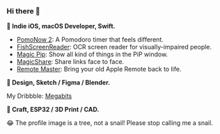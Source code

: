 ### Hi there 👋

**🔨 Indie iOS, macOS Developer, Swift.**

* [PomoNow 2](https://apps.apple.com/app/id1505296579): A Pomodoro timer that feels different.
* [FishScreenReader](https://apps.apple.com/app/id1527210860): OCR screen reader for visually-impaired people.
* [Magic Pip](https://itunes.apple.com/app/id1329941178): Show all kind of things in the PiP window.
* [MagicShare](https://apps.apple.com/app/id1438149621): Share links face to face.
* [Remote Master](https://github.com/megabitsenmzq/Remote-Master): Bring your old Apple Remote back to life.

**💎 Design, Sketch / Figma / Blender.**

My Dribbble: [Megabits](https://dribbble.com/Megabits)

**🧶 Craft, ESP32 / 3D Print / CAD.**

😂 The profile image is a tree, not a snail! Please stop calling me a snail.
